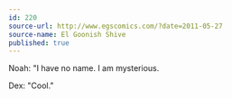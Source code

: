 ```yaml
---
id: 220
source-url: http://www.egscomics.com/?date=2011-05-27
source-name: El Goonish Shive
published: true
---
```

 Noah: "I have no name. I am mysterious.

 Dex: "Cool."
